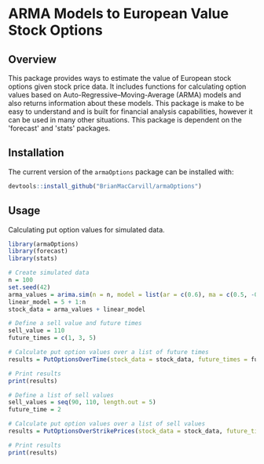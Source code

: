 

# ARMA Models to European Value Stock Options

## Overview

This package provides ways to estimate the value of European stock options given stock price data. It includes functions for calculating option values based on Auto-Regressive–Moving-Average (ARMA) models and also returns information about these models. This package is make to be easy to understand and is built for financial analysis capabilities, however it can be used in many other situations. This package is dependent on the 'forecast' and 'stats' packages.

## Installation

The current version of the `armaOptions` package can be installed with:

```r
devtools::install_github("BrianMacCarvill/armaOptions")
```

## Usage
Calculating put option values for simulated data.

```r
library(armaOptions)
library(forecast)
library(stats)

# Create simulated data
n = 100
set.seed(42)
arma_values = arima.sim(n = n, model = list(ar = c(0.6), ma = c(0.5, -0.5)))
linear_model = 5 + 1:n
stock_data = arma_values + linear_model

# Define a sell value and future times
sell_value = 110
future_times = c(1, 3, 5)

# Calculate put option values over a list of future times
results = PutOptionsOverTime(stock_data = stock_data, future_times = future_times, sell_value = sell_value)

# Print results
print(results)
```


```r
# Define a list of sell values
sell_values = seq(90, 110, length.out = 5)
future_time = 2

# Calculate put option values over a list of sell values
results = PutOptionsOverStrikePrices(stock_data = stock_data, future_time = future_time, sell_values = sell_values)

# Print results
print(results)
```
